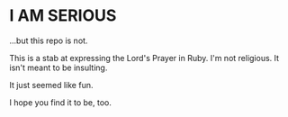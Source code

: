 # I AM SERIOUS

...but this repo is not.

This is a stab at expressing the Lord's Prayer in Ruby.
I'm not religious.  It isn't meant to be insulting.

It just seemed like fun.

I hope you find it to be, too.
